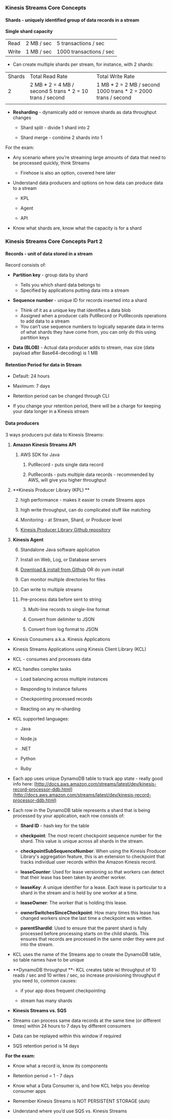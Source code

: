 ### Kinesis Streams Core Concepts



#### Shards - uniquely identified group of data records in a stream

**Single shard capacity**

<table>
  <tr>
    <td>Read</td>
    <td>2 MB / sec</td>
    <td>5 transactions / sec</td>
  </tr>
  <tr>
    <td>Write</td>
    <td>1 MB / sec</td>
    <td>1000 transactions / sec</td>
  </tr>
</table>


* Can create multiple shards per stream, for instance, with 2 shards:

<table>
  <tr>
    <td>Shards</td>
    <td>Total Read Rate</td>
    <td>Total Write Rate</td>
  </tr>
  <tr>
    <td>2</td>
    <td>2 MB * 2 = 4 MB / second
5 trans * 2 = 10 trans / second</td>
    <td>1 MB * 2 = 2 MB / second
1000 trans * 2 = 2000 trans / second</td>
  </tr>
  <tr>
    <td></td>
    <td></td>
    <td></td>
  </tr>
</table>


* **Resharding** - dynamically add or remove shards as data throughput changes

    * Shard split - divide 1 shard into 2

    * Shard merge - combine 2 shards into 1

For the exam:

* Any scenario where you’re streaming large amounts of data that need to be processed quickly, think Streams

    * Firehose is also an option, covered here later

* Understand data producers and options on how data can produce data to a stream

    * KPL

    * Agent

    * API

* Know what shards are, know what the capacity is for a shard

### Kinesis Streams Core Concepts Part 2

#### Records - unit of data stored in a stream

Record consists of:

* **Partition key** - group data by shard

    * Tells you which shard data belongs to
    * Specified by applications putting data into a stream
    
* **Sequence number** - unique ID for records inserted into a shard

    * Think of it as a unique key that identifies a data blob
    * Assigned when a producer calls PutRecord or PutRecords operations to add data to a stream
    * You can’t use sequence numbers to logically separate data in terms of what shards they have come from, you can only do this using partition keys

* **Data (BLOB)** - Actual data producer adds to stream, max size (data payload after Base64-decoding) is 1 MB

#### Retention Period for data in Stream

* Default: 24 hours

* Maximum: 7 days

* Retention period can be changed through CLI

* If you change your retention period, there will be a charge for keeping your data longer in a Kinesis stream


#### **Data producers** 

3 ways producers put data to Kinesis Streams:

1. **Amazon Kinesis Streams API**

    1. AWS SDK for Java

        1. PutRecord - puts single data record

        2. PutRecords - puts multiple data records - recommended by AWS, will give you higher throughput

2. **Kinesis Producer Library (KPL) **

    2. high performance - makes it easier to create Streams apps 

    3. high write throughput, can do complicated stuff like matching

    4. Monitoring - at Stream, Shard, or Producer level

    5. [Kinesis Producer Library Github repository](https://github.com/awslabs/amazon-kinesis-producer)

3. **Kinesis Agent**

    6. Standalone Java software application

    7. Install on Web, Log, or Database servers

    8. [Download & install from Github](https://github.com/awslabs/amazon-kinesis-agent) OR do yum install

    9. Can monitor multiple directories for files

    10. Can write to multiple streams

    11. Pre-process data before sent to string

        3. Multi-line records to single-line format

        4. Convert from delimiter to JSON

        5. Convert from log format to JSON

* Kinesis Consumers a.k.a. Kinesis Applications

* Kinesis Streams Applications using Kinesis Client Library (KCL)

* KCL - consumes and processes data

* KCL handles complex tasks

    * Load balancing across multiple instances

    * Responding to instance failures

    * Checkpointing processed records

    * Reacting on any re-sharding

* KCL supported languages:

    * Java

    * Node.js

    * .NET

    * Python

    * Ruby

* Each app uses unique DynamoDB table to track app state - really good info here: [http://docs.aws.amazon.com/streams/latest/dev/kinesis-record-processor-ddb.html](http://docs.aws.amazon.com/streams/latest/dev/kinesis-record-processor-ddb.html)

* Each row in the DynamoDB table represents a shard that is being processed by your application, each row consists of:

    * **Shard ID** - hash key for the table

    * **checkpoint**: The most recent checkpoint sequence number for the shard. This value is unique across all shards in the stream.

    * **checkpointSubSequenceNumber**: When using the Kinesis Producer Library's aggregation feature, this is an extension to checkpoint that tracks individual user records within the Amazon Kinesis record.

    * **leaseCounter**: Used for lease versioning so that workers can detect that their lease has been taken by another worker.

    * **leaseKey**: A unique identifier for a lease. Each lease is particular to a shard in the stream and is held by one worker at a time.

    * **leaseOwner**: The worker that is holding this lease.

    * **ownerSwitchesSinceCheckpoint**: How many times this lease has changed workers since the last time a checkpoint was written.

    * **parentShardId**: Used to ensure that the parent shard is fully processed before processing starts on the child shards. This ensures that records are processed in the same order they were put into the stream.

* KCL uses the name of the Streams app to create the DynamoDB table, so table names have to be unique

* **DynamoDB throughput **- KCL creates table w/ throughput of 10 reads / sec and 10 writes / sec, so increase provisioning throughput if you need to, common causes:

    * if your app does frequent checkpointing 

    * stream has many shards

* **Kinesis Streams vs. SQS**

* Streams can process same data records at the same time (or different times) within 24 hours to 7 days by different consumers

* Data can be replayed within this window if required

* SQS retention period is 14 days

**For the exam:**

* Know what a record is, know its components

* Retention period = 1 - 7 days

* Know what a Data Consumer is, and how KCL helps you develop consumer apps

* Remember Kinesis Streams is NOT PERSISTENT STORAGE (duh)

* Understand where you’d use SQS vs. Kinesis Streams

